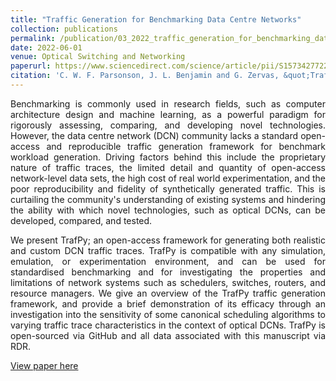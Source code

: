 ```yaml
---
title: "Traffic Generation for Benchmarking Data Centre Networks"
collection: publications
permalink: /publication/03_2022_traffic_generation_for_benchmarking_data_centre_networks
date: 2022-06-01
venue: Optical Switching and Networking
paperurl: https://www.sciencedirect.com/science/article/pii/S1573427722000315
citation: 'C. W. F. Parsonson, J. L. Benjamin and G. Zervas, &quot;Traffic Generation for Benchmarking Data Centre Networks&quot;, *Optical Switching and Networking*, June 2022'
---
```

<div style="text-align: justify"> 
Benchmarking is commonly used in research fields, such as computer architecture
design and machine learning, as a powerful paradigm for rigorously assessing,
comparing, and developing novel technologies. However, the data centre network
(DCN) community lacks a standard open-access and reproducible traffic
generation framework for benchmark workload generation. Driving factors behind
this include the proprietary nature of traffic traces, the limited detail and
quantity of open-access network-level data sets, the high cost of real world
experimentation, and the poor reproducibility and fidelity of synthetically
generated traffic. This is curtailing the community's understanding of existing
systems and hindering the ability with which novel technologies, such as
optical DCNs, can be developed, compared, and tested.

We present TrafPy; an open-access framework for generating both realistic and
custom DCN traffic traces. TrafPy is compatible with any simulation, emulation,
or experimentation environment, and can be used for standardised benchmarking
and for investigating the properties and limitations of network systems such as
schedulers, switches, routers, and resource managers. We give an overview of
the TrafPy traffic generation framework, and provide a brief demonstration of
its efficacy through an investigation into the sensitivity of some canonical
scheduling algorithms to varying traffic trace characteristics in the context
of optical DCNs. TrafPy is open-sourced via GitHub and all data associated with
this manuscript via RDR.
</div>

[View paper here](https://www.sciencedirect.com/science/article/pii/S1573427722000315)

